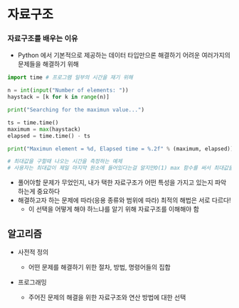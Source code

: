 # 자료구조

### 자료구조를 배우는 이유

- Python 에서 기본적으로 제공하는 데이터 타입만으론  해결하기 어려운 여러가지의 문제들을 해결하기 위해 

```python
import time # 프로그램 일부의 시간을 재기 위해

n = int(input("Number of elements: "))
haystack = [k for k in range(n)]

print("Searching for the maximun value...")

ts = time.time()
maximum = max(haystack)
elapsed = time.time() - ts

print("Maximun element = %d, Elapsed time = %.2f" % (maximum, elapsed))

# 최대값을 구할때 나오는 시간을 측정하는 예제
# 사용자는 최대값이 제일 마지막 원소에 들어있다는걸 알지만O(1) max 함수를 써서 최대값을 찾으면 복잡도는 O(N)만큼 걸린다
```

- 풀어야할 문제가 무었인지, 내가 택한 자료구조가 어떤 특성을 가지고 있는지 파악하는게 중요하다
- 해결하고자 하는 문제에 따라(응용 종류와 범위에 따라) 최적의 해법은 서로 다르다!
  - 이 선택을 어떻게 해야 하느냐를 알기 위해 자료구조를 이해해야 함



## 알고리즘

- 사전적 정의
  - 어떤 문제를 해결하기 위한 절차, 방법, 명령어들의 집합



- 프로그래밍
  - 주어진 문제의 해결을 위한 자료구조와 연산 방법에 대한 선택